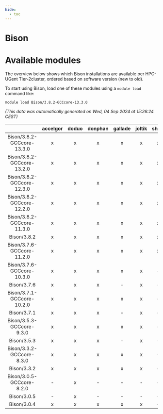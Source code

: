 ```yaml
---
hide:
  - toc
---
```


Bison
=====

# Available modules


The overview below shows which Bison installations are available per HPC-UGent Tier-2cluster, ordered based on software version (new to old).

To start using Bison, load one of these modules using a `module load` command like:

```shell
module load Bison/3.8.2-GCCcore-13.3.0
```

*(This data was automatically generated on Wed, 04 Sep 2024 at 15:26:24 CEST)*  

| |accelgor|doduo|donphan|gallade|joltik|shinx|skitty|
| :---: | :---: | :---: | :---: | :---: | :---: | :---: | :---: |
|Bison/3.8.2-GCCcore-13.3.0|x|x|x|x|x|x|x|
|Bison/3.8.2-GCCcore-13.2.0|x|x|x|x|x|x|x|
|Bison/3.8.2-GCCcore-12.3.0|x|x|x|x|x|x|x|
|Bison/3.8.2-GCCcore-12.2.0|x|x|x|x|x|x|x|
|Bison/3.8.2-GCCcore-11.3.0|x|x|x|x|x|x|x|
|Bison/3.8.2|x|x|x|x|x|x|x|
|Bison/3.7.6-GCCcore-11.2.0|x|x|x|x|x|x|x|
|Bison/3.7.6-GCCcore-10.3.0|x|x|x|x|x|-|x|
|Bison/3.7.6|x|x|x|-|x|-|-|
|Bison/3.7.1-GCCcore-10.2.0|x|x|x|x|x|-|x|
|Bison/3.7.1|x|x|x|-|x|-|-|
|Bison/3.5.3-GCCcore-9.3.0|x|x|x|x|x|-|x|
|Bison/3.5.3|x|x|x|-|x|-|-|
|Bison/3.3.2-GCCcore-8.3.0|x|x|x|x|x|-|x|
|Bison/3.3.2|x|x|x|x|x|-|x|
|Bison/3.0.5-GCCcore-8.2.0|-|x|-|-|-|-|-|
|Bison/3.0.5|-|x|-|-|-|-|x|
|Bison/3.0.4|x|x|x|x|x|-|x|
